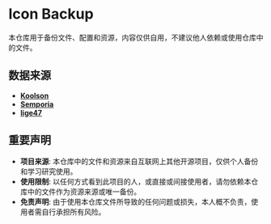 # Icon Backup

本仓库用于备份文件、配置和资源，内容仅供自用，不建议他人依赖或使用仓库中的文件。

## 数据来源

- **[Koolson](https://github.com/Koolson/Qure/tree/master)**
- **[Semporia](https://github.com/Semporia/Hand-Painted-icon)** 
- **[lige47](https://github.com/lige47/QuanX-icon-rule/tree/main)** 


## 重要声明

- **项目来源**: 本仓库中的文件和资源来自互联网上其他开源项目，仅供个人备份和学习研究使用。
- **使用限制**: 以任何方式看到此项目的人，或直接或间接使用者，请勿依赖本仓库中的文件作为资源来源或唯一备份。
- **免责声明**: 由于使用本仓库文件所导致的任何问题或损失，本人概不负责，使用者需自行承担所有风险。

